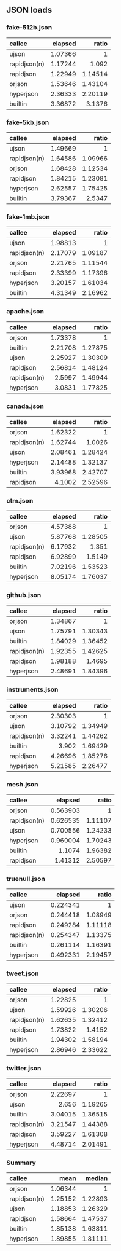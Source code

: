 ## JSON loads

### fake-512b.json

| callee       |   elapsed |   ratio |
|:-------------|----------:|--------:|
| ujson        |   1.07366 | 1       |
| rapidjson(n) |   1.17244 | 1.092   |
| rapidjson    |   1.22949 | 1.14514 |
| orjson       |   1.53646 | 1.43104 |
| hyperjson    |   2.36333 | 2.20119 |
| builtin      |   3.36872 | 3.1376  |

### fake-5kb.json

| callee       |   elapsed |   ratio |
|:-------------|----------:|--------:|
| ujson        |   1.49669 | 1       |
| rapidjson(n) |   1.64586 | 1.09966 |
| orjson       |   1.68428 | 1.12534 |
| rapidjson    |   1.84215 | 1.23081 |
| hyperjson    |   2.62557 | 1.75425 |
| builtin      |   3.79367 | 2.5347  |

### fake-1mb.json

| callee       |   elapsed |   ratio |
|:-------------|----------:|--------:|
| ujson        |   1.98813 | 1       |
| rapidjson(n) |   2.17079 | 1.09187 |
| orjson       |   2.21765 | 1.11544 |
| rapidjson    |   2.33399 | 1.17396 |
| hyperjson    |   3.20157 | 1.61034 |
| builtin      |   4.31349 | 2.16962 |

### apache.json

| callee       |   elapsed |   ratio |
|:-------------|----------:|--------:|
| orjson       |   1.73378 | 1       |
| builtin      |   2.21708 | 1.27875 |
| ujson        |   2.25927 | 1.30309 |
| rapidjson    |   2.56814 | 1.48124 |
| rapidjson(n) |   2.5997  | 1.49944 |
| hyperjson    |   3.0831  | 1.77825 |

### canada.json

| callee       |   elapsed |   ratio |
|:-------------|----------:|--------:|
| orjson       |   1.62322 | 1       |
| rapidjson(n) |   1.62744 | 1.0026  |
| ujson        |   2.08461 | 1.28424 |
| hyperjson    |   2.14488 | 1.32137 |
| builtin      |   3.93968 | 2.42707 |
| rapidjson    |   4.1002  | 2.52596 |

### ctm.json

| callee       |   elapsed |   ratio |
|:-------------|----------:|--------:|
| orjson       |   4.57388 | 1       |
| ujson        |   5.87768 | 1.28505 |
| rapidjson(n) |   6.17932 | 1.351   |
| rapidjson    |   6.92899 | 1.5149  |
| builtin      |   7.02196 | 1.53523 |
| hyperjson    |   8.05174 | 1.76037 |

### github.json

| callee       |   elapsed |   ratio |
|:-------------|----------:|--------:|
| orjson       |   1.34867 | 1       |
| ujson        |   1.75791 | 1.30343 |
| builtin      |   1.84029 | 1.36452 |
| rapidjson(n) |   1.92355 | 1.42625 |
| rapidjson    |   1.98188 | 1.4695  |
| hyperjson    |   2.48691 | 1.84396 |

### instruments.json

| callee       |   elapsed |   ratio |
|:-------------|----------:|--------:|
| orjson       |   2.30303 | 1       |
| ujson        |   3.10792 | 1.34949 |
| rapidjson(n) |   3.32241 | 1.44262 |
| builtin      |   3.902   | 1.69429 |
| rapidjson    |   4.26696 | 1.85276 |
| hyperjson    |   5.21585 | 2.26477 |

### mesh.json

| callee       |   elapsed |   ratio |
|:-------------|----------:|--------:|
| orjson       |  0.563903 | 1       |
| rapidjson(n) |  0.626535 | 1.11107 |
| ujson        |  0.700556 | 1.24233 |
| hyperjson    |  0.960004 | 1.70243 |
| builtin      |  1.1074   | 1.96382 |
| rapidjson    |  1.41312  | 2.50597 |

### truenull.json

| callee       |   elapsed |   ratio |
|:-------------|----------:|--------:|
| ujson        |  0.224341 | 1       |
| orjson       |  0.244418 | 1.08949 |
| rapidjson    |  0.249284 | 1.11118 |
| rapidjson(n) |  0.254347 | 1.13375 |
| builtin      |  0.261114 | 1.16391 |
| hyperjson    |  0.492331 | 2.19457 |

### tweet.json

| callee       |   elapsed |   ratio |
|:-------------|----------:|--------:|
| orjson       |   1.22825 | 1       |
| ujson        |   1.59926 | 1.30206 |
| rapidjson(n) |   1.62635 | 1.32412 |
| rapidjson    |   1.73822 | 1.4152  |
| builtin      |   1.94302 | 1.58194 |
| hyperjson    |   2.86946 | 2.33622 |

### twitter.json

| callee       |   elapsed |   ratio |
|:-------------|----------:|--------:|
| orjson       |   2.22697 | 1       |
| ujson        |   2.656   | 1.19265 |
| builtin      |   3.04015 | 1.36515 |
| rapidjson(n) |   3.21547 | 1.44388 |
| rapidjson    |   3.59227 | 1.61308 |
| hyperjson    |   4.48714 | 2.01491 |

### Summary

| callee       |    mean |   median |
|:-------------|--------:|---------:|
| orjson       | 1.06344 |  1       |
| rapidjson(n) | 1.25152 |  1.22893 |
| ujson        | 1.18853 |  1.26329 |
| rapidjson    | 1.58664 |  1.47537 |
| builtin      | 1.85138 |  1.63811 |
| hyperjson    | 1.89855 |  1.81111 |

